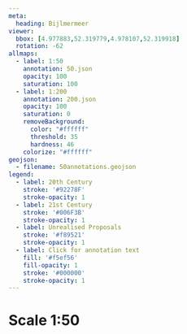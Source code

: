 ```yaml
---
meta:
  heading: Bijlmermeer
viewer:
  bbox: [4.977883,52.319779,4.978107,52.319918]
  rotation: -62
allmaps:
  - label: 1:50
    annotation: 50.json
    opacity: 100
    saturation: 100
  - label: 1:200
    annotation: 200.json
    opacity: 100
    saturation: 0
    removeBackground:
      color: "#ffffff"
      threshold: 35
      hardness: 46
    colorize: "#ffffff"
geojson:
  - filename: 50annotations.geojson
legend:
  - label: 20th Century
    stroke: '#92278F'
    stroke-opacity: 1
  - label: 21st Century
    stroke: '#006F3B'
    stroke-opacity: 1
  - label: Unrealised Proposals
    stroke: '#f89521'
    stroke-opacity: 1
  - label: Click for annotation text
    fill: '#f5ef56'
    fill-opacity: 1
    stroke: '#000000'
    stroke-opacity: 1
---
```

# Scale 1:50